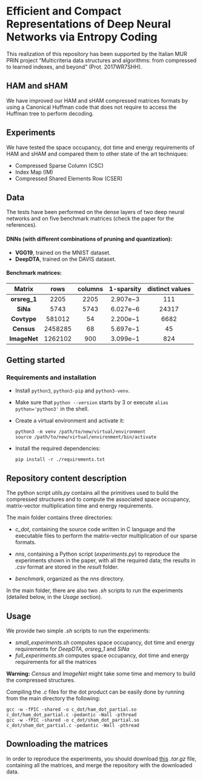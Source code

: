 # Efficient and Compact Representations of Deep Neural Networks via Entropy Coding
This realization of this repository has been supported by the Italian MUR PRIN project “Multicriteria data structures and algorithms: from compressed to learned indexes, and beyond” (Prot. 2017WR7SHH).

## HAM and sHAM
We have improved our HAM and sHAM compressed matrices formats by using a Canonical Huffman code that does not require to access the Huffman tree to perform decoding.

## Experiments
We have tested the space occupancy, dot time and energy requirements of HAM and sHAM and compared them to other state of the art techniques:
* Compressed Sparse Column (CSC)
* Index Map (IM)
* Compressed Shared Elements Row (CSER)

## Data
The tests have been performed on the dense layers of two deep neural networks and on five benchmark matrices (check the paper for the references).
#### DNNs (with different combinations of pruning and quantization):
* **VGG19**, trained on the MNIST dataset.
* **DeepDTA**, trained on the DAVIS dataset.
#### Benchmark matrices:
| **Matrix** |  **rows**  | **columns** |   **1-sparsity**  | **distinct values** |
|:----------:|:-------:|:-----:|:--------:|:-----:|
|  **orsreg_1**  |   2205  |  2205 | 2.907e−3 |  111  |
|    **SiNa**    |   5743  |  5743 | 6.027e−6 | 24317 |
|   **Covtype**  |  581012 |   54  | 2.200e−1 |  6682 |
|   **Census**   | 2458285 |   68  | 5.697e−1 |   45  |
|  **ImageNet**  | 1262102 |  900  | 3.099e−1 |  824  |

## Getting started

### Requirements and installation
* Install `python3`, `python3-pip` and `python3-venv`.
* Make sure that `python --version` starts by 3 or execute `alias python='python3'` in the shell.
* Create a virtual environment and activate it: 
  ```
  python3 -m venv /path/to/new/virtual/environment
  source /path/to/new/virtual/environment/bin/activate
  ```

* Install the required dependencies:
  ```
  pip install -r ./requirements.txt
  ```

## Repository content description
The python script *utils.py* contains all the primitives used to build the compressed structures and to compute the associated space occupancy, matrix-vector multiplication time and energy requirements.

The main folder contains three directories:
* *c_dot*, containing the source code written in C language and the executable files to perform the matrix-vector multiplication of our sparse formats.

* *nns*, containing a Python script (*experiments.py*) to reproduce the experiments shown in the paper, with all the required data; the results in *.csv* format are stored in the *result* folder.
* *benchmark*, organized as the *nns* directory.

In the main folder, there are also two *.sh* scripts to run the experiments (detailed below, in the *Usage* section).

## Usage
We provide two simple *.sh* scripts to run the experiments:
* *small_experiments.sh* computes space occupancy, dot time and energy requirements for *DeepDTA*, *orsreg_1* and *SiNa*
* *full_experiments.sh* computes space occupancy, dot time and energy requirements for all the matrices

**Warning:** *Census* and *ImageNet* might take some time and memory to build the compressed structures.

Compiling the *.c* files for the dot product can be easily done by running from the main directory the following:
  ```
  gcc -w -fPIC -shared -o c_dot/ham_dot_partial.so c_dot/ham_dot_partial.c -pedantic -Wall -pthread
gcc -w -fPIC -shared -o c_dot/sham_dot_partial.so c_dot/sham_dot_partial.c -pedantic -Wall -pthread
  ```


## Downloading the matrices
In order to reproduce the experiments, you should download [this](https://www.mediafire.com/file/m0cjv959w4melbu/sHAM_data.tar.gz/file) *.tar.gz* file, containing all the matrices, and merge the repository with the downloaded data.




